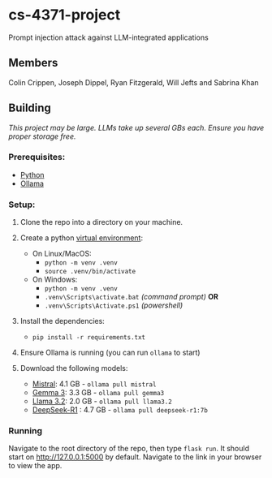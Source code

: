 # cs-4371-project
Prompt injection attack against LLM-integrated applications

## Members
Colin Crippen,
Joseph Dippel,
Ryan Fitzgerald,
Will Jefts and
Sabrina Khan



## Building
*This project may be large. LLMs take up several GBs each. Ensure you have proper storage free.*

### Prerequisites:
* [Python](https://www.python.org/downloads)
* [Ollama](https://ollama.com/download)


### Setup:
1. Clone the repo into a directory on your machine.

2. Create a python [virtual environment](https://docs.python.org/3/library/venv.html#creating-virtual-environments):  
    * On Linux/MacOS:
        * `python -m venv .venv`
        * `source .venv/bin/activate`
    * On Windows:
        * `python -m venv .venv`
        * `.venv\Scripts\activate.bat` *(command prompt)* **OR**
        * `.venv\Scripts\Activate.ps1` *(powershell)*

3. Install the dependencies:
    * `pip install -r requirements.txt`

4. Ensure Ollama is running (you can run `ollama` to start)

5. Download the following models:
    * [Mistral](https://ollama.com/library/mistral): 4.1 GB - `ollama pull mistral`
    * [Gemma 3](https://ollama.com/library/gemma3): 3.3 GB - `ollama pull gemma3`
    * [Llama 3.2](https://ollama.com/library/llama3.2): 2.0 GB - `ollama pull llama3.2`
    * [DeepSeek-R1](https://ollama.com/library/deepseek-r1:7b) : 4.7 GB - `ollama pull deepseek-r1:7b`

### Running

Navigate to the root directory of the repo, then type `flask run`. It should start on http://127.0.0.1:5000 by default. Navigate to the link in your browser to view the app.
